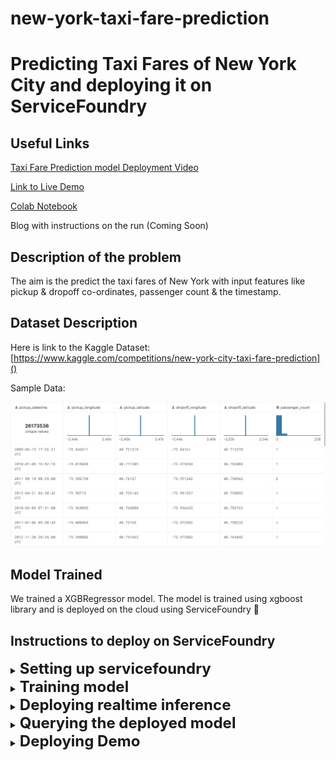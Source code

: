 # new-york-taxi-fare-prediction

# Predicting Taxi Fares of New York City and deploying it on ServiceFoundry

## Useful Links

[Taxi Fare Prediction model Deployment Video](https://www.loom.com/share/ecae98fc81754b6ebdb31902e9b4025e)

[Link to Live Demo](https://taxi-fare-demo-vishank-betatest-ws.tfy-ctl-euwe1-develop.develop.truefoundry.tech/)

[Colab Notebook](https://drive.google.com/file/d/1WL8cnVmqsWxh9Ok-Ml5axAuxGfnZ1A9S/view?usp=sharing)

Blog with instructions on the run (Coming Soon)

## Description of the problem

The aim is the predict the taxi fares of New York with input features like pickup & dropoff co-ordinates, passenger count & the timestamp.

## Dataset Description

Here is link to the Kaggle Dataset: [https://www.kaggle.com/competitions/new-york-city-taxi-fare-prediction]()

Sample Data:

![1665543865574](image/README/1665543865574.png)

## Model Trained

We trained a XGBRegressor model. The model is trained using xgboost library and is deployed on the cloud using ServiceFoundry 🚀

## Instructions to deploy on ServiceFoundry

<details>

<summary><b><font size="5">Setting up servicefoundry</font></b></summary>

Install and setup servicefoundry on your computer.

```commandline
pip install servicefoundry

servicefoundry use server https://app.develop.truefoundry.tech

servicefoundry login
```

</details>

<details>

<summary><b><font  size="5">Training model</font></b></summary>

To deploy using the python API run the following command in terminal

1. Change working directory to train folder

```commandline

cd train

```

2. Create [workspace](https://docs.truefoundry.com/documentation/deploy/concepts/workspace) and [API key](https://docs.truefoundry.com/documentation/deploy/concepts/secrets) on the TrueFoundry platform
3. Replace the ``MLF_API_KEY`` value in the `train.yaml` file with the API Key found in [secrets tab](https://app.develop.truefoundry.tech/secrets) of your TrueFoundry account and it it in the `train.yaml` file `<i>`[(Instructions here)](https://docs.truefoundry.com/documentation/deploy/concepts/secrets#how-to-store-secrets-in-truefoundry)`</i>`
4. Copy the workspace fqn of the workspace that you want to use from the [workspace tab](https://app.develop.truefoundry.tech/workspaces) of TrueFoundry `<i>`[(Instructions here)](https://docs.truefoundry.com/documentation/deploy/concepts/workspace#copy-workspace-fqn-fully-qualified-name) and add it in the `train.yaml` file `</i>`
5. To deploy using python script:

```commandline

python train_deploy.py

```

To deploy using CLI:

```commandline

servicefoundry deploy --file train_deploy.yaml

```

6. Click on the dashboard link in the terminal
7. Click on the `<b>`"Trigger Job"`</b>` on the dashboard to run the training job

</details>

<details>

<summary><b><font  size="5">Deploying realtime inference</font></b></summary>

Note: `<i>`It is necessary to train a model before being able to deploy it as a service `</i>`

1. Change working directory to infer_realtime folder

```commandline

cd infer_realtime

```

2. Create [workspace](https://docs.truefoundry.com/documentation/deploy/concepts/workspace) and [API key](https://docs.truefoundry.com/documentation/deploy/concepts/secrets) on the TrueFoundry platform
3. Replace the ``MLF_API_KEY`` value in the infer_realtime_deploy.py file with the API Key found in [secrets tab](https://app.develop.truefoundry.tech/secrets) of your TrueFoundry account and add it in `infer.yaml` file `<i>`[(Instructions here)](https://docs.truefoundry.com/documentation/deploy/concepts/secrets#how-to-store-secrets-in-truefoundry)`</i>`
4. Copy the workspace_fqn of the workspace that you want to use from the [workspace tab](https://app.develop.truefoundry.tech/workspaces) of TrueFoundry `<i>`[(Instructions here)](https://docs.truefoundry.com/documentation/deploy/concepts/workspace#copy-workspace-fqn-fully-qualified-name) and add it in `infer.yaml` file `</i>`
5. Find the model_version_fqn of the model that you want to deploy from

* Go to experiments [tracking tab of TrueFoundry](https://app.develop.truefoundry.tech/mlfoundry)
* Click on the project name that you trained (`<i>`taxi-fare-train by default `</i>`)
* Click on models tab
* Click on the model name to the model trained to open the tab showing different versions of the model
* Copy the FQN of the latest version of the model
* Add the latest version in the `infer.yaml` file

6. To deploy using python script:

```commandline

python infer_deploy.py

```

To deploy using CLI:

```commandline

servicefoundry deploy --file infer/infer_deploy.yaml

```

7. Click on the dashboard link in the terminal to open the service deployment page with FastAPI EndPoint

</details>

<details>

<summary><b><font  size="5">Querying the deployed model</font></b></summary>

This can either be done via the [fastapi endpoint](https://taxi-fare-infer-vishank-betatest-ws.tfy-ctl-euwe1-develop.develop.truefoundry.tech/docs#/default/predict_predict_post) directly via browser.

You can also query with python script:

```python

request_url = "https://taxi-fare-infer-vishank-betatest-ws.tfy-ctl-euwe1-develop.develop.truefoundry.tech"

features= {

"pickup_datetime":"2015-01-27 13:08:24 UTC",

"pickup_latitude":40.7638053894043,

"pickup_longitude":-73.973320007324219,

"dropoff_latitude":40.74383544921875,

"dropoff_longitude":-73.981430053710938,

"passenger_count":3

}

  

predictions_list = requests.post(

url=urljoin(request_url, "/predict"), json=features

).json()

```

</details>

<details>

<summary><b><font  size="5">Deploying Demo </font></b></summary>

Note: `<i>`It is necessary to deploy live inference model before being able to deploy a demo `</i>`

1. Create [workspace](https://docs.truefoundry.com/documentation/deploy/concepts/workspace) and [API key](https://docs.truefoundry.com/documentation/deploy/concepts/secrets) on the TrueFoundry platform
2. Replace the ``MLF_API_KEY`` value in the infer_realtime_deploy.py file with the API Key found in [secrets tab](https://app.develop.truefoundry.tech/secrets) of your TrueFoundry account and add it in the `demo.yaml` file `<i>`[(Instructions here)](https://docs.truefoundry.com/documentation/deploy/concepts/secrets#how-to-store-secrets-in-truefoundry)`</i>`
3. Copy the workspace_fqn of the workspace that you want to use from the [workspace tab](https://app.develop.truefoundry.tech/workspaces) of TrueFoundry and add it in the `train.yaml` file `<i>`[(Instructions here)](https://docs.truefoundry.com/documentation/deploy/concepts/workspace#copy-workspace-fqn-fully-qualified-name)`</i>`
4. Copy the inference_server_url from:

* Go to deployment [tab of TrueFoundry](https://app.develop.truefoundry.tech/applications)
* Open the service that was deployment as live inference model `<i>`("taxi-fare-prediction" by default)`</i>`
* Copy the Endpoint link

5. To deploy using python script:

```commandline

python demo/demo_deploy.py

```

To deploy using CLI:

```commandline

servicefoundry deploy --file demo/demo_deploy.yaml

```

6. Click on the dashboard link in the terminal
7. Click on the `<b>`"Endpoint"`</b>` link on the dashboard to open the streamlit demo

</details>
